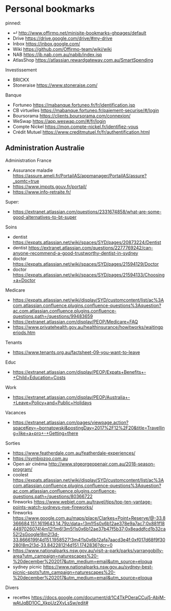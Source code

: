 # Personal bookmarks


pinned:
- ↵ http://www.offirmo.net/minisite-bookmarks-ghpages/default
- Drive https://drive.google.com/drive/#my-drive
- Inbox https://inbox.google.com/
- Wiki https://github.com/Offirmo-team/wiki/wiki
- NAB https://ib.nab.com.au/nabib/index.jsp
- AtlasShop https://atlassian.rewardgateway.com.au/SmartSpending


Investissement
- BRICKX
- Stoneraise https://www.stoneraise.com/



Banque
- Fortuneo https://mabanque.fortuneo.fr/fr/identification.jsp
- CB virtuelles https://mabanque.fortuneo.fr/paiement-securise/#/login
- Boursorama https://clients.boursorama.com/connexion/
- WeSwap https://app.weswap.com/#/fr/login
- Compte Nickel https://mon.compte-nickel.fr/identifiez-vous
- Crédit Mutuel https://www.creditmutuel.fr/fr/authentification.html


Administration Australie
- 


Administration France
- Assurance maladie https://assure.ameli.fr/PortailAS/appmanager/PortailAS/assure?_somtc=true
- https://www.impots.gouv.fr/portail/
- https://www.info-retraite.fr/



Super:
* https://extranet.atlassian.com/questions/2331674858/what-are-some-good-alternatives-to-bt-super


Soins
- dentist https://expats.atlassian.net/wiki/spaces/SYD/pages/20873224/Dentist
- dentist https://extranet.atlassian.com/questions/2277769242/can-anyone-recommend-a-good-trustworthy-dentist-in-sydney
- doctor https://expats.atlassian.net/wiki/spaces/SYD/pages/21594129/Doctor
- doctor https://expats.atlassian.net/wiki/spaces/SYD/pages/21594133/Choosing+a+Doctor


Medicare
* https://expats.atlassian.net/wiki/display/SYD/customcontent/list/ac%3Acom.atlassian.confluence.plugins.confluence-questions%3Aquestion?ac.com.atlassian.confluence.plugins.confluence-questions.path=/questions/99483659
* https://extranet.atlassian.com/display/PEOP/Medicare+FAQ
* https://www.privatehealth.gov.au/healthinsurance/howitworks/waitingperiods.htm


Tenants
* https://www.tenants.org.au/factsheet-09-you-want-to-leave


Educ
* https://extranet.atlassian.com/display/PEOP/Expats+Benefits+-+Child+Education+Costs


Work
- https://extranet.atlassian.com/display/PEOP/Australia+-+Leave+Policy+and+Public+Holidays


Vacances
- https://extranet.atlassian.com/pages/viewpage.action?spaceKey=~bornatowski&postingDay=2017%2F12%2F20&title=Travelling+like+a+pro+-+Getting+there


Sorties
- https://www.featherdale.com.au/featherdale-experiences/
- https://symbiozoo.com.au
- Open air cinéma http://www.stgeorgeopenair.com.au/2018-season-program/
- coolest https://expats.atlassian.net/wiki/display/SYD/customcontent/list/ac%3Acom.atlassian.confluence.plugins.confluence-questions%3Aquestion?ac.com.atlassian.confluence.plugins.confluence-questions.path=/questions/80366722
- fireworks https://www.webjet.com.au/travel/tips/top-ten-vantage-points-watch-sydneys-nye-fireworks/
- fireworks https://www.google.com.au/maps/place/Clarkes+Point+Reserve/@-33.8366684,151.1619643,14.79z/data=!3m1!5s0x6b12ae378e9a7ac7:0x881f184497026074!4m12!1m6!3m5!1s0x6b12ae37b47f5b37:0x8eaddfcd1b32ca52!2sGoogle!8m2!3d-33.8666199!4d151.1958527!3m4!1s0x6b12afa7aacd3e4f:0xf017d68f9f30280!8m2!3d-33.8422812!4d151.1742836?dcr=0
- https://www.nationalparks.nsw.gov.au/visit-a-park/parks/yarrangobilly-area?utm_campaign=naturescapes%20-%20december%202017&utm_medium=email&utm_source=eloqua
- sydney picnic https://www.nationalparks.nsw.gov.au/sydney-best-picnic-spots?utm_campaign=naturescapes%20-%20december%202017&utm_medium=email&utm_source=eloqua

Divers
- recettes https://docs.google.com/document/d/1C4TkPOeraCCuj5-AbjM-wAtJqBD1OC_XkpUz2XvLsSw/edit#
